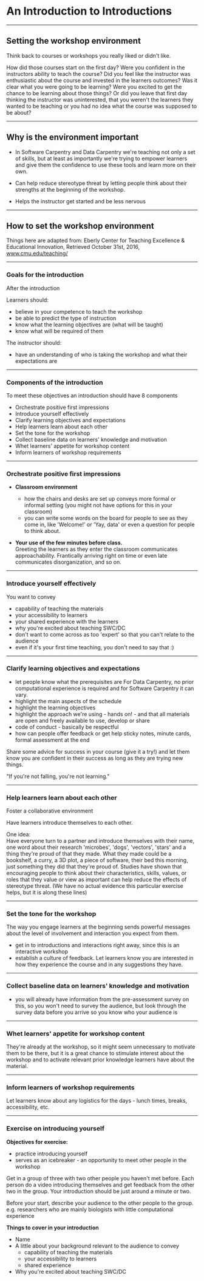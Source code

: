 # An Introduction to Introductions

---

## Setting the workshop environment

Think back to courses or workshops you really liked or didn't like.

How did those courses start on the first day? Were you confident in the
instructors ability to teach the course? Did you feel like the instructor was
enthusiastic about the course and invested in the learners outcomes? Was it clear
what you were going to be learning? Were you excited to get the chance
to be learning about those things? Or did you leave that first day thinking
the instructor was uninterested, that you weren't the learners they wanted to
be teaching or you had no idea what the course was supposed to be about?

---

## Why is the environment important


- In Software Carpentry and Data Carpentry we're teaching not only a set of skills,
but at least as importantly we're trying to empower learners and give them the confidence to use
these tools and learn more on their own.

- Can help reduce stereotype threat by letting people think about their strengths
at the beginning of the workshop.

- Helps the instructor get started and be less nervous

---

## How to set the workshop environment

Things here are adapted from: Eberly Center for Teaching Excellence & Educational Innovation, Retrieved October 31st, 2016, www.cmu.edu/teaching/

---

### Goals for the introduction

After the introduction

Learners should:
- believe in your competence to teach the workshop
- be able to predict the type of instruction
- know what the learning objectives are (what will be taught)
- know what will be required of them

The instructor should:
- have an understanding of who is taking the workshop and what their expectations are

---

### Components of the introduction

To meet these objectives an introduction should have 8 components

- Orchestrate positive first impressions
- Introduce yourself effectively
- Clarify learning objectives and expectations
- Help learners learn about each other
- Set the tone for the workshop
- Collect baseline data on learners' knowledge and motivation
- Whet learners' appetite for workshop content
- Inform learners of workshop requirements

---

### Orchestrate positive first impressions

- **Classroom environment**  
  - how the chairs and desks are set up conveys more formal or informal setting
  (you might not have options for this in your classroom)
  - you can write some words on the board for people to see as they come in, like
  'Welcome!' or 'Yay, data' or even a question for people to think about.

- **Your use of the few minutes before class.**  
Greeting the learners as they enter the classroom communicates approachability. Frantically arriving right on time or even late communicates disorganization, and so on.

---

### Introduce yourself effectively

You want to convey
- capability of teaching the materials
- your accessibility to learners
- your shared experience with the learners
- why you're excited about teaching SWC/DC
- don't want to come across as too 'expert' so that you can't relate to the audience
- even if it's your first time teaching, you don't need to say that :)

---

### Clarify learning objectives and expectations

- let people know what the prerequisites are
For Data Carpentry, no prior computational experience is required and for
Software Carpentry it can vary.
- highlight the main aspects of the schedule
- highlight the learning objectives
- highlight the approach we're using - hands on! - and that all materials
are open and freely available to use, develop or share
- code of conduct - basically be respectful
- how can people offer feedback or get help
    sticky notes, minute cards, formal assessment at the end

Share some advice for success in your course (give it a try!) and let them know you
are confident in their success as long as they are trying new things.

"If you're not falling, you're not learning."

---

### Help learners learn about each other

Foster a collaborative environment

Have learners introduce themselves to each other.

One idea:  
Have everyone turn to a partner and introduce themselves with their name, one word about their research 'microbes', 'dogs', 'vectors', 'stars' and a thing they're proud of that they made. What
they made could be a bookshelf, a curry, a 3D plot, a piece of software, their bed this morning, just
something they did that they're proud of. Studies have shown that encouraging people to think about their characteristics, skills, values, or roles that they value or view as important can help reduce
the effects of stereotype threat. (We have no actual evidence this particular exercise helps, but it
  is along these lines)

---

### Set the tone for the workshop

The way you engage learners at the beginning sends powerful messages about the level of involvement and interaction you expect from them.

- get in to introductions and interactions right away, since this is an interactive workshop
- establish a culture of feedback. Let learners know you are interested in how they experience the course and in any suggestions they have.

---

### Collect baseline data on learners' knowledge and motivation

- you will already have information from the pre-assessment survey on this,
so you won't need to survey the audience, but look through the survey data
before you arrive so you know who your audience is

---

### Whet learners' appetite for workshop content

They're already at the workshop, so it might seem unnecessary to motivate them to be there,
but it is a great chance to stimulate interest about the workshop and to activate relevant prior knowledge learners have about the material.

---

### Inform learners of workshop requirements

Let learners know about any logistics for the days - lunch times, breaks, accessibility, etc.

---

### Exercise on introducing yourself

**Objectives for exercise:**
- practice introducing yourself
- serves as an icebreaker - an opportunity to meet other people in the workshop

Get in a group of three with two other people you haven't met before.
Each person do a video introducing themselves and get feedback from the
other two in the group. Your introduction should be just around a minute or two.

Before your start, describe your audience to the other people to the group.
e.g. researchers who are mainly biologists with little computational experience

**Things to cover in your introduction**  
- Name
- A little about your background relevant to the audience to convey
  - capability of teaching the materials
  - your accessibility to learners
  - shared experience
- Why you're excited about teaching SWC/DC
